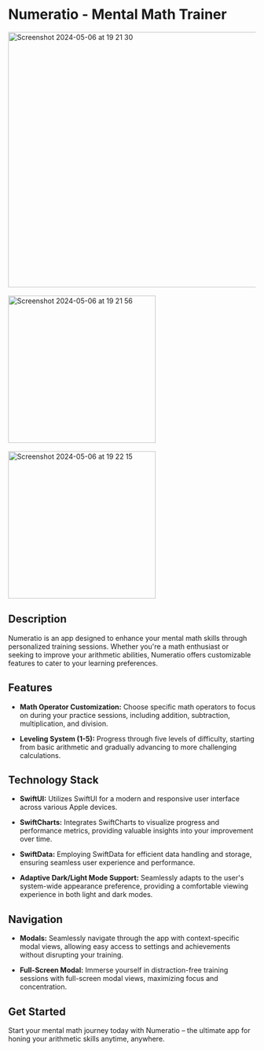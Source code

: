# Numeratio - Mental Math Trainer

<img width="520" alt="Screenshot 2024-05-06 at 19 21 30" src="https://github.com/sadstitch003/numeratio/assets/80204631/6b666616-4466-4f3e-aeb2-90538368d886">
<br><br>
<img width="300" alt="Screenshot 2024-05-06 at 19 21 56" src="https://github.com/sadstitch003/numeratio/assets/80204631/3d77168a-2525-44e4-bd85-fe5288941364">
<br><br>
<img width="300" alt="Screenshot 2024-05-06 at 19 22 15" src="https://github.com/sadstitch003/numeratio/assets/80204631/5705e4c5-3264-4696-9c73-f4c393a4c8d7">


## Description
Numeratio is an app designed to enhance your mental math skills through personalized training sessions. Whether you're a math enthusiast or seeking to improve your arithmetic abilities, Numeratio offers customizable features to cater to your learning preferences.

## Features
- **Math Operator Customization:** Choose specific math operators to focus on during your practice sessions, including addition, subtraction, multiplication, and division.
  
- **Leveling System (1-5):** Progress through five levels of difficulty, starting from basic arithmetic and gradually advancing to more challenging calculations.

## Technology Stack
- **SwiftUI:** Utilizes SwiftUI for a modern and responsive user interface across various Apple devices.
  
- **SwiftCharts:** Integrates SwiftCharts to visualize progress and performance metrics, providing valuable insights into your improvement over time.

- **SwiftData:** Employing SwiftData for efficient data handling and storage, ensuring seamless user experience and performance.

- **Adaptive Dark/Light Mode Support:** Seamlessly adapts to the user's system-wide appearance preference, providing a comfortable viewing experience in both light and dark modes.

## Navigation
- **Modals:** Seamlessly navigate through the app with context-specific modal views, allowing easy access to settings and achievements without disrupting your training.

- **Full-Screen Modal:** Immerse yourself in distraction-free training sessions with full-screen modal views, maximizing focus and concentration.

## Get Started
Start your mental math journey today with Numeratio – the ultimate app for honing your arithmetic skills anytime, anywhere.
